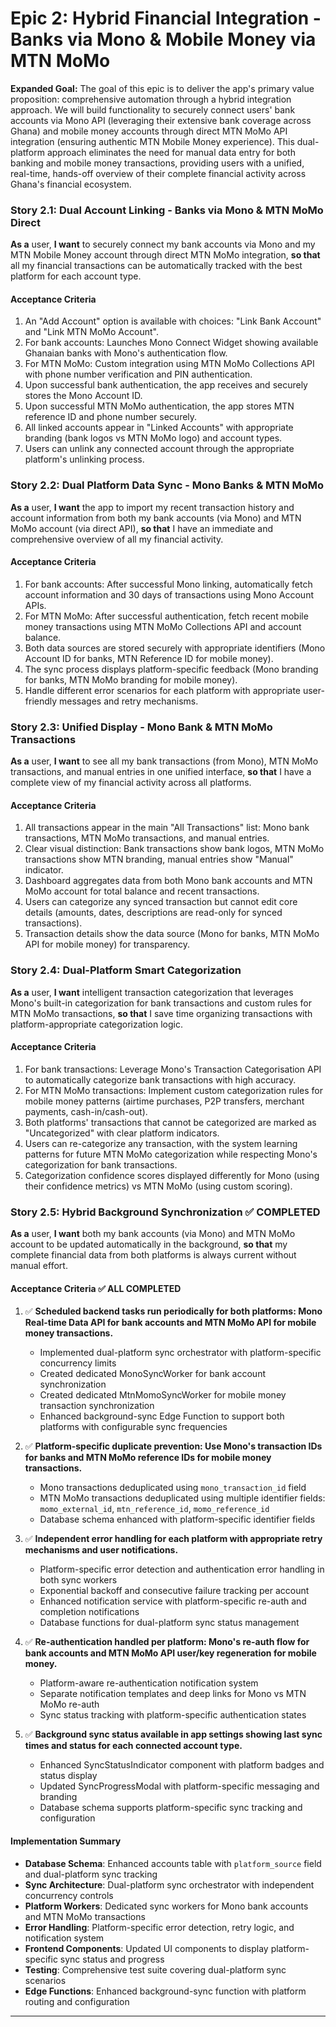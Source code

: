 # Epic 2: Hybrid Financial Integration - Banks via Mono & Mobile Money via MTN MoMo

**Expanded Goal:** The goal of this epic is to deliver the app's primary value proposition: comprehensive automation through a hybrid integration approach. We will build functionality to securely connect users' bank accounts via Mono API (leveraging their extensive bank coverage across Ghana) and mobile money accounts through direct MTN MoMo API integration (ensuring authentic MTN Mobile Money experience). This dual-platform approach eliminates the need for manual data entry for both banking and mobile money transactions, providing users with a unified, real-time, hands-off overview of their complete financial activity across Ghana's financial ecosystem.

### Story 2.1: Dual Account Linking - Banks via Mono & MTN MoMo Direct
**As a** user,
**I want** to securely connect my bank accounts via Mono and my MTN Mobile Money account through direct MTN MoMo integration,
**so that** all my financial transactions can be automatically tracked with the best platform for each account type.

#### Acceptance Criteria
1.  An "Add Account" option is available with choices: "Link Bank Account" and "Link MTN MoMo Account".
2.  For bank accounts: Launches Mono Connect Widget showing available Ghanaian banks with Mono's authentication flow.
3.  For MTN MoMo: Custom integration using MTN MoMo Collections API with phone number verification and PIN authentication.
4.  Upon successful bank authentication, the app receives and securely stores the Mono Account ID.
5.  Upon successful MTN MoMo authentication, the app stores MTN reference ID and phone number securely.
6.  All linked accounts appear in "Linked Accounts" with appropriate branding (bank logos vs MTN MoMo logo) and account types.
7.  Users can unlink any connected account through the appropriate platform's unlinking process.

### Story 2.2: Dual Platform Data Sync - Mono Banks & MTN MoMo
**As a** user,
**I want** the app to import my recent transaction history and account information from both my bank accounts (via Mono) and MTN MoMo account (via direct API),
**so that** I have an immediate and comprehensive overview of all my financial activity.

#### Acceptance Criteria
1.  For bank accounts: After successful Mono linking, automatically fetch account information and 30 days of transactions using Mono Account APIs.
2.  For MTN MoMo: After successful authentication, fetch recent mobile money transactions using MTN MoMo Collections API and account balance.
3.  Both data sources are stored securely with appropriate identifiers (Mono Account ID for banks, MTN Reference ID for mobile money).
4.  The sync process displays platform-specific feedback (Mono branding for banks, MTN MoMo branding for mobile money).
5.  Handle different error scenarios for each platform with appropriate user-friendly messages and retry mechanisms.

### Story 2.3: Unified Display - Mono Bank & MTN MoMo Transactions
**As a** user,
**I want** to see all my bank transactions (from Mono), MTN MoMo transactions, and manual entries in one unified interface,
**so that** I have a complete view of my financial activity across all platforms.

#### Acceptance Criteria
1.  All transactions appear in the main "All Transactions" list: Mono bank transactions, MTN MoMo transactions, and manual entries.
2.  Clear visual distinction: Bank transactions show bank logos, MTN MoMo transactions show MTN branding, manual entries show "Manual" indicator.
3.  Dashboard aggregates data from both Mono bank accounts and MTN MoMo account for total balance and recent transactions.
4.  Users can categorize any synced transaction but cannot edit core details (amounts, dates, descriptions are read-only for synced transactions).
5.  Transaction details show the data source (Mono for banks, MTN MoMo API for mobile money) for transparency.

### Story 2.4: Dual-Platform Smart Categorization
**As a** user,
**I want** intelligent transaction categorization that leverages Mono's built-in categorization for bank transactions and custom rules for MTN MoMo transactions,
**so that** I save time organizing transactions with platform-appropriate categorization logic.

#### Acceptance Criteria
1.  For bank transactions: Leverage Mono's Transaction Categorisation API to automatically categorize bank transactions with high accuracy.
2.  For MTN MoMo transactions: Implement custom categorization rules for mobile money patterns (airtime purchases, P2P transfers, merchant payments, cash-in/cash-out).
3.  Both platforms' transactions that cannot be categorized are marked as "Uncategorized" with clear platform indicators.
4.  Users can re-categorize any transaction, with the system learning patterns for future MTN MoMo categorization while respecting Mono's categorization for bank transactions.
5.  Categorization confidence scores displayed differently for Mono (using their confidence metrics) vs MTN MoMo (using custom scoring).

### Story 2.5: Hybrid Background Synchronization ✅ **COMPLETED**
**As a** user,
**I want** both my bank accounts (via Mono) and MTN MoMo account to be updated automatically in the background,
**so that** my complete financial data from both platforms is always current without manual effort.

#### Acceptance Criteria ✅ **ALL COMPLETED**
1.  ✅ **Scheduled backend tasks run periodically for both platforms: Mono Real-time Data API for bank accounts and MTN MoMo API for mobile money transactions.**
    - Implemented dual-platform sync orchestrator with platform-specific concurrency limits
    - Created dedicated MonoSyncWorker for bank account synchronization
    - Created dedicated MtnMomoSyncWorker for mobile money transaction synchronization
    - Enhanced background-sync Edge Function to support both platforms with configurable sync frequencies

2.  ✅ **Platform-specific duplicate prevention: Use Mono's transaction IDs for banks and MTN MoMo reference IDs for mobile money transactions.**
    - Mono transactions deduplicated using `mono_transaction_id` field
    - MTN MoMo transactions deduplicated using multiple identifier fields: `momo_external_id`, `mtn_reference_id`, `momo_reference_id`
    - Database schema enhanced with platform-specific identifier fields

3.  ✅ **Independent error handling for each platform with appropriate retry mechanisms and user notifications.**
    - Platform-specific error detection and authentication error handling in both sync workers
    - Exponential backoff and consecutive failure tracking per account
    - Enhanced notification service with platform-specific re-auth and completion notifications
    - Database functions for dual-platform sync status management

4.  ✅ **Re-authentication handled per platform: Mono's re-auth flow for bank accounts and MTN MoMo API user/key regeneration for mobile money.**
    - Platform-aware re-authentication notification system
    - Separate notification templates and deep links for Mono vs MTN MoMo re-auth
    - Sync status tracking with platform-specific authentication states

5.  ✅ **Background sync status available in app settings showing last sync times and status for each connected account type.**
    - Enhanced SyncStatusIndicator component with platform badges and status display
    - Updated SyncProgressModal with platform-specific messaging and branding
    - Database schema supports platform-specific sync tracking and configuration

#### Implementation Summary
- **Database Schema**: Enhanced accounts table with `platform_source` field and dual-platform sync tracking
- **Sync Architecture**: Dual-platform sync orchestrator with independent concurrency controls
- **Platform Workers**: Dedicated sync workers for Mono bank accounts and MTN MoMo transactions  
- **Error Handling**: Platform-specific error detection, retry logic, and notification system
- **Frontend Components**: Updated UI components to display platform-specific sync status and progress
- **Testing**: Comprehensive test suite covering dual-platform sync scenarios
- **Edge Functions**: Enhanced background-sync function with platform routing and configuration

---
